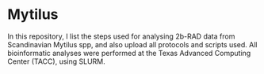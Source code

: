 # Mytilus

In this repository, I list the steps used for analysing 2b-RAD data from Scandinavian Mytilus spp, and also upload all protocols and scripts used. All bioinformatic analyses were performed at the Texas Advanced Computing Center (TACC), using SLURM.
